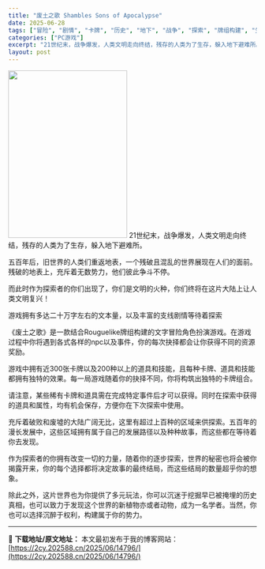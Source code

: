 ```yaml
---
title: "废土之歌 Shambles Sons of Apocalypse"
date: 2025-06-28
tags: ["冒险", "剧情", "卡牌", "历史", "地下", "战争", "探索", "牌组构建", "生存", "角色"]
categories: ["PC游戏"]
excerpt: "21世纪末，战争爆发，人类文明走向终结，残存的人类为了生存，躲入地下避难所。 五百年后，旧世界的人类们重返地表，一个残破且混乱的世界展现在人们的面前。残破的地表上，充斥着无数势力，他们彼此争斗不停。 而此时作为探索者的你们出现了，你们是文明的火种，你们终将在这片大陆上让人类文明复兴！ 游戏拥有多达二&hellip;"
layout: post
---
```


<img class="aligncenter size-full wp-image-14797" src="https://2cy.202588.cn/wp-content/uploads/2025/06/2025062811021410.jpg" alt="" width="241" height="339" />
21世纪末，战争爆发，人类文明走向终结，残存的人类为了生存，躲入地下避难所。

五百年后，旧世界的人类们重返地表，一个残破且混乱的世界展现在人们的面前。残破的地表上，充斥着无数势力，他们彼此争斗不停。

而此时作为探索者的你们出现了，你们是文明的火种，你们终将在这片大陆上让人类文明复兴！

游戏拥有多达二十万字左右的文本量，以及丰富的支线剧情等待着探索

《废土之歌》是一款结合Rouguelike牌组构建的文字冒险角色扮演游戏。在游戏过程中你将遇到各式各样的npc以及事件，你的每次抉择都会让你获得不同的资源奖励。

游戏中拥有近300张卡牌以及200种以上的道具和技能，且每种卡牌、道具和技能都拥有独特的效果。每一局游戏随着你的抉择不同，你将构筑出独特的卡牌组合。

请注意，某些稀有卡牌和道具需在完成特定事件后才可以获得。同时在探索中获得的道具和属性，均有机会保存，方便你在下次探索中使用。

充斥着破败和废墟的大陆广阔无比，这里有超过上百种的区域来供探索。五百年的漫长发展中，这些区域拥有属于自己的发展路径以及种种故事，而这些都在等待着你去发现。

作为探索者的你拥有改变一切的力量，随着你的逐步探索，世界的秘密也将会被你揭露开来，你的每个选择都将决定故事的最终结局，而这些结局的数量超乎你的想象。

除此之外，这片世界也为你提供了多元玩法，你可以沉迷于挖掘早已被掩埋的历史真相，也可以致力于发现这个世界的新植物亦或者动物，成为一名学者。当然，你也可以选择沉醉于权利，构建属于你的势力。

---
📖 **下载地址/原文地址：** 本文最初发布于我的博客网站：[https://2cy.202588.cn/2025/06/14796/](https://2cy.202588.cn/2025/06/14796/)
